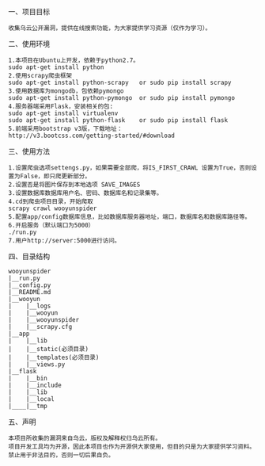 一、项目目标

    收集乌云公开漏洞，提供在线搜索功能，为大家提供学习资源（仅作为学习）。
    

二、使用环境

    1.本项目在Ubuntu上开发，依赖于python2.7。
    sudo apt-get install python
    2.使用scrapy爬虫框架
    sudo apt-get install python-scrapy   or sudo pip install scrapy
    3.使用数据库为mongodb，包依赖pymongo
    sudo apt-get install python-pymongo  or sudo pip install pymongo
    4.服务器端采用Flask，安装相关的包:
    sudo apt-get install virtualenv
    sudo apt-get install python-flask    or sudo pip install flask
    5.前端采用bootstrap v3版，下载地址：
    http://v3.bootcss.com/getting-started/#download
    
三、使用方法

    1.设置爬虫选项settengs.py，如果需要全部爬，将IS_FIRST_CRAWL 设置为True，否则设置为False，即只爬更新部分。
    2.设置否是将图片保存到本地选项 SAVE_IMAGES
    3.设置数据库数据库用户名、密码、数据库名和记录集等。
    4.cd到爬虫项目目录，开始爬取
    scrapy crawl wooyunspider
    5.配置app/config数据库信息，比如数据库服务器地址，端口，数据库名和数据库路径等。
    6.开启服务（默认端口为5000）
    ./run.py
    7.用户http://server:5000进行访问。
    
四、目录结构

    wooyunspider
    |__run.py
    |__config.py
    |__README.md
    |__wooyun
    |    |__logs
    |    |__wooyun
    |    |__wooyunspider
    |    |__scrapy.cfg
    |__app
    |    |__lib
    |    |__static(必须目录)
    |    |__templates(必须目录)
    |    |__views.py
    |__flask
    |    |__bin
    |    |__include
    |    |__lib
    |    |__local
    |____|__tmp

   
五、声明

    本项目所收集的漏洞来自乌云，版权及解释权归乌云所有。
    项目开发工具均为开源，因此本项目也作为开源供大家使用，但目的只是为大家提供学习资料。
    禁止用于非法目的，否则一切后果自负。
